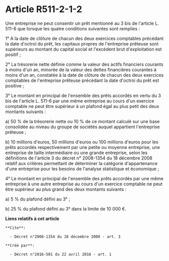 # Article R511-2-1-2

Une entreprise ne peut consentir un prêt mentionné au 3 bis de l'article L. 511-6 que lorsque les quatre conditions suivantes
sont remplies : 

1° A la date de clôture de chacun des deux exercices comptables précédant la date d'octroi du prêt, les capitaux propres de
l'entreprise prêteuse sont supérieurs au montant du capital social et l'excédent brut d'exploitation est positif ; 

2° La trésorerie nette définie comme la valeur des actifs financiers courants à moins d'un an, minorée de la valeur des
dettes financières courantes à moins d'un an, constatée à la date de clôture de chacun des deux exercices comptables de
l'entreprise prêteuse précédant la date d'octroi du prêt est positive ; 

3° Le montant en principal de l'ensemble des prêts accordés en vertu du 3 bis de l'article L. 511-6 par une même entreprise
au cours d'un exercice comptable ne peut être supérieur à un plafond égal au plus petit des deux montants suivants : 

a) 50 % de la trésorerie nette ou 10 % de ce montant calculé sur une base consolidée au niveau du groupe de sociétés auquel
appartient l'entreprise prêteuse ; 

b) 10 millions d'euros, 50 millions d'euros ou 100 millions d'euros pour les prêts accordés respectivement par une petite ou
moyenne entreprise, une entreprise de taille intermédiaire ou une grande entreprise, selon les définitions de l'article 3 du
décret n° 2008-1354 du 18 décembre 2008 relatif aux critères permettant de déterminer la catégorie d'appartenance d'une
entreprise pour les besoins de l'analyse statistique et économique ; 

4° Le montant en principal de l'ensemble des prêts accordés par une même entreprise à une autre entreprise au cours d'un
exercice comptable ne peut être supérieur au plus grand des deux montants suivants : 

a) 5 % du plafond défini au 3° ; 

b) 25 % du plafond défini au 3° dans la limite de 10 000 €.

**Liens relatifs à cet article**

	**Cite**:

	  - Décret n°2008-1354 du 18 décembre 2008 - art. 3

	**Créé par**:

	  - Décret n°2016-501 du 22 avril 2016 - art. 1
